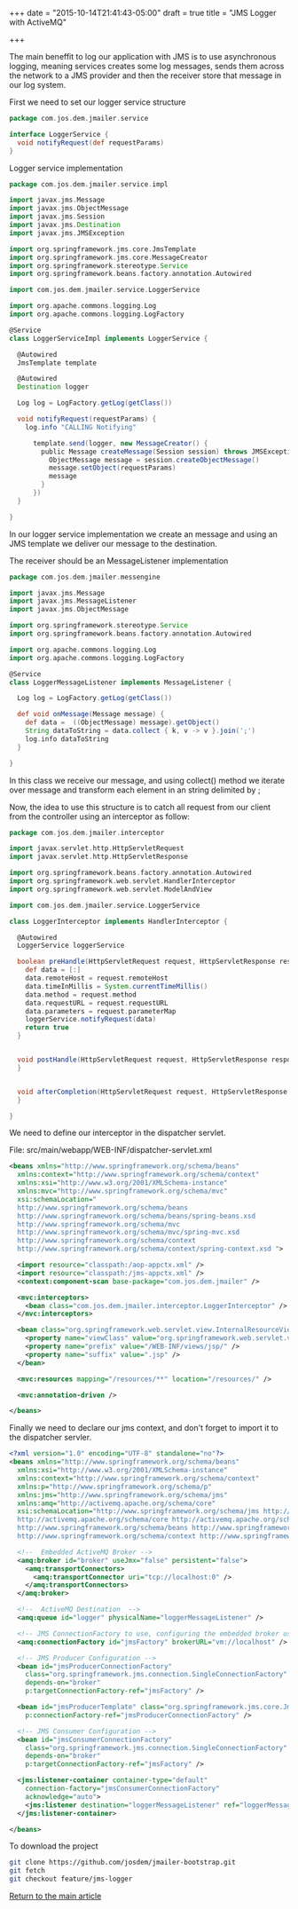 +++
date = "2015-10-14T21:41:43-05:00"
draft = true
title = "JMS Logger with ActiveMQ"

+++

The main beneffit to log our application with JMS is to use asynchronous logging, meaning services creates some log messages, sends them across the network to a JMS provider and then the receiver store that message in our log system.

First we need to set our logger service structure

```groovy
package com.jos.dem.jmailer.service

interface LoggerService {
  void notifyRequest(def requestParams)
}
```

Logger service implementation

```groovy
package com.jos.dem.jmailer.service.impl

import javax.jms.Message
import javax.jms.ObjectMessage
import javax.jms.Session
import javax.jms.Destination
import javax.jms.JMSException

import org.springframework.jms.core.JmsTemplate
import org.springframework.jms.core.MessageCreator
import org.springframework.stereotype.Service
import org.springframework.beans.factory.annotation.Autowired

import com.jos.dem.jmailer.service.LoggerService

import org.apache.commons.logging.Log
import org.apache.commons.logging.LogFactory

@Service
class LoggerServiceImpl implements LoggerService {

  @Autowired
  JmsTemplate template

  @Autowired
  Destination logger

  Log log = LogFactory.getLog(getClass())

  void notifyRequest(requestParams) {
    log.info "CALLING Notifying"

      template.send(logger, new MessageCreator() {
        public Message createMessage(Session session) throws JMSException {
          ObjectMessage message = session.createObjectMessage()
          message.setObject(requestParams)
          message
        }
      })
  }

}
```

In our logger service implementation we create an message and using an JMS template we deliver our message to the destination.

The receiver should be an MessageListener implementation

```groovy
package com.jos.dem.jmailer.messengine

import javax.jms.Message
import javax.jms.MessageListener
import javax.jms.ObjectMessage

import org.springframework.stereotype.Service
import org.springframework.beans.factory.annotation.Autowired

import org.apache.commons.logging.Log
import org.apache.commons.logging.LogFactory

@Service
class LoggerMessageListener implements MessageListener {

  Log log = LogFactory.getLog(getClass())

  def void onMessage(Message message) {
    def data =  ((ObjectMessage) message).getObject()
    String dataToString = data.collect { k, v -> v }.join(';')
    log.info dataToString
  }

}
```

In this class we receive our message, and using collect() method we iterate over message and transform each element in an string delimited by ;

Now, the idea to use this structure is to catch all request from our client from the controller using an interceptor as follow:

```groovy
package com.jos.dem.jmailer.interceptor

import javax.servlet.http.HttpServletRequest
import javax.servlet.http.HttpServletResponse

import org.springframework.beans.factory.annotation.Autowired
import org.springframework.web.servlet.HandlerInterceptor
import org.springframework.web.servlet.ModelAndView

import com.jos.dem.jmailer.service.LoggerService

class LoggerInterceptor implements HandlerInterceptor {

  @Autowired
  LoggerService loggerService

  boolean preHandle(HttpServletRequest request, HttpServletResponse response, Object handler) {
    def data = [:]
    data.remoteHost = request.remoteHost
    data.timeInMillis = System.currentTimeMillis()
    data.method = request.method
    data.requestURL = request.requestURL
    data.parameters = request.parameterMap
    loggerService.notifyRequest(data)
    return true
  }


  void postHandle(HttpServletRequest request, HttpServletResponse response, Object handler, ModelAndView modelAndView) {
  }


  void afterCompletion(HttpServletRequest request, HttpServletResponse response, Object handler, Exception ex) {
  }

}
```

We need to define our interceptor in the dispatcher servlet.

File: src/main/webapp/WEB-INF/dispatcher-servlet.xml

```xml
<beans xmlns="http://www.springframework.org/schema/beans"
  xmlns:context="http://www.springframework.org/schema/context"
  xmlns:xsi="http://www.w3.org/2001/XMLSchema-instance"
  xmlns:mvc="http://www.springframework.org/schema/mvc"
  xsi:schemaLocation="
  http://www.springframework.org/schema/beans
  http://www.springframework.org/schema/beans/spring-beans.xsd
  http://www.springframework.org/schema/mvc
  http://www.springframework.org/schema/mvc/spring-mvc.xsd
  http://www.springframework.org/schema/context
  http://www.springframework.org/schema/context/spring-context.xsd ">

  <import resource="classpath:/aop-appctx.xml" />
  <import resource="classpath:/jms-appctx.xml" />
  <context:component-scan base-package="com.jos.dem.jmailer" />

  <mvc:interceptors>
    <bean class="com.jos.dem.jmailer.interceptor.LoggerInterceptor" />
  </mvc:interceptors>

  <bean class="org.springframework.web.servlet.view.InternalResourceViewResolver">
    <property name="viewClass" value="org.springframework.web.servlet.view.JstlView"/>
    <property name="prefix" value="/WEB-INF/views/jsp/" />
    <property name="suffix" value=".jsp" />
  </bean>

  <mvc:resources mapping="/resources/**" location="/resources/" />

  <mvc:annotation-driven />

</beans>
```

Finally we need to declare our jms context, and don't forget to import it to the dispatcher servler.

```xml
<?xml version="1.0" encoding="UTF-8" standalone="no"?>
<beans xmlns="http://www.springframework.org/schema/beans"
  xmlns:xsi="http://www.w3.org/2001/XMLSchema-instance"
  xmlns:context="http://www.springframework.org/schema/context"
  xmlns:p="http://www.springframework.org/schema/p"
  xmlns:jms="http://www.springframework.org/schema/jms"
  xmlns:amq="http://activemq.apache.org/schema/core"
  xsi:schemaLocation="http://www.springframework.org/schema/jms http://www.springframework.org/schema/jms/spring-jms.xsd
  http://activemq.apache.org/schema/core http://activemq.apache.org/schema/core/activemq-core.xsd
  http://www.springframework.org/schema/beans http://www.springframework.org/schema/beans/spring-beans-4.0.xsd
  http://www.springframework.org/schema/context http://www.springframework.org/schema/context/spring-context-4.0.xsd">

  <!--  Embedded ActiveMQ Broker -->
  <amq:broker id="broker" useJmx="false" persistent="false">
    <amq:transportConnectors>
      <amq:transportConnector uri="tcp://localhost:0" />
    </amq:transportConnectors>
  </amq:broker>

  <!--  ActiveMQ Destination  -->
  <amq:queue id="logger" physicalName="loggerMessageListener" />

  <!-- JMS ConnectionFactory to use, configuring the embedded broker using XML -->
  <amq:connectionFactory id="jmsFactory" brokerURL="vm://localhost" />

  <!-- JMS Producer Configuration -->
  <bean id="jmsProducerConnectionFactory"
    class="org.springframework.jms.connection.SingleConnectionFactory"
    depends-on="broker"
    p:targetConnectionFactory-ref="jmsFactory" />

  <bean id="jmsProducerTemplate" class="org.springframework.jms.core.JmsTemplate"
    p:connectionFactory-ref="jmsProducerConnectionFactory" />

  <!-- JMS Consumer Configuration -->
  <bean id="jmsConsumerConnectionFactory"
    class="org.springframework.jms.connection.SingleConnectionFactory"
    depends-on="broker"
    p:targetConnectionFactory-ref="jmsFactory" />

  <jms:listener-container container-type="default"
    connection-factory="jmsConsumerConnectionFactory"
    acknowledge="auto">
    <jms:listener destination="loggerMessageListener" ref="loggerMessageListener" />
  </jms:listener-container>

</beans>
```

To download the project

```bash
git clone https://github.com/josdem/jmailer-bootstrap.git
git fetch
git checkout feature/jms-logger
```

[Return to the main article](/techtalk/spring)

